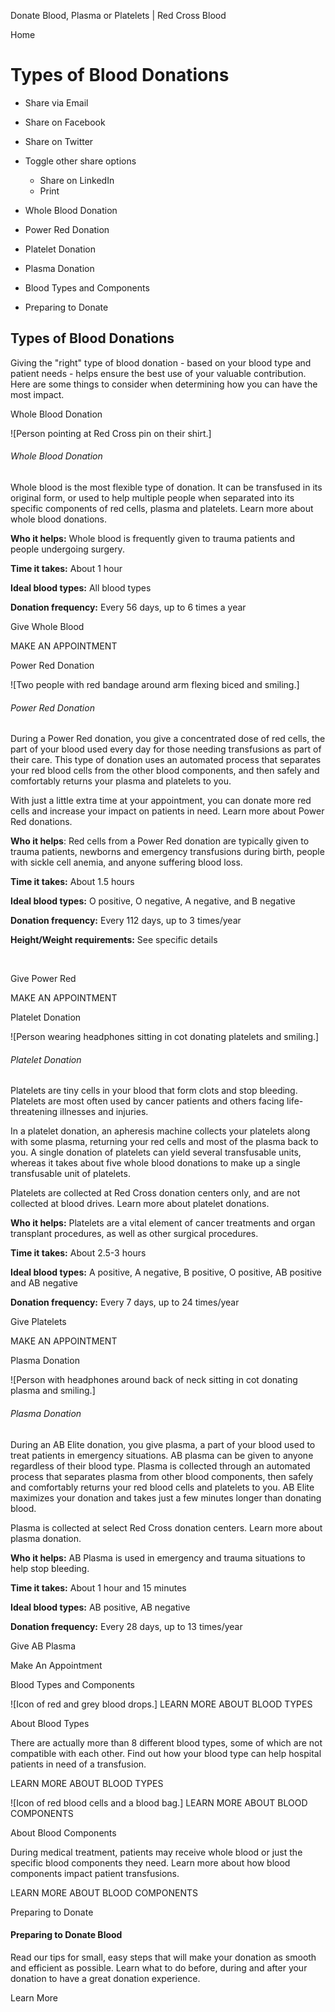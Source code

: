 Donate Blood, Plasma or Platelets | Red Cross Blood

Home

# Types of Blood Donations

*   Share via Email
    
*   Share on Facebook
    
*   Share on Twitter
    
*   Toggle other share options
    
    *   Share on LinkedIn
    *   Print
    
    
    

 

*   Whole Blood Donation
*   Power Red Donation
*   Platelet Donation
*   Plasma Donation
*   Blood Types and Components
*   Preparing to Donate

## Types of Blood Donations

Giving the "right" type of blood donation - based on your blood type and patient needs - helps ensure the best use of your valuable contribution. Here are some things to consider when determining how you can have the most impact.  
  

Whole Blood Donation

![Person pointing at Red Cross pin on their shirt.]

###### Whole Blood Donation

Whole blood is the most flexible type of donation. It can be transfused in its original form, or used to help multiple people when separated into its specific components of red cells, plasma and platelets. Learn more about whole blood donations.

**Who it helps:** Whole blood is frequently given to trauma patients and people undergoing surgery.

**Time it takes:** About 1 hour

**Ideal blood types:** All blood types

**Donation frequency:** Every 56 days, up to 6 times a year

 Give Whole Blood

 MAKE AN APPOINTMENT 

Power Red Donation

![Two people with red bandage around arm flexing biced and smiling.]

###### Power Red Donation

During a Power Red donation, you give a concentrated dose of red cells, the part of your blood used every day for those needing transfusions as part of their care. This type of donation uses an automated process that separates your red blood cells from the other blood components, and then safely and comfortably returns your plasma and platelets to you.

With just a little extra time at your appointment, you can donate more red cells and increase your impact on patients in need. Learn more about Power Red donations.  

**Who it helps**: Red cells from a Power Red donation are typically given to trauma patients, newborns and emergency transfusions during birth, people with sickle cell anemia, and anyone suffering blood loss.

**Time it takes:** About 1.5 hours

**Ideal blood types:** O positive, O negative, A negative, and B negative

**Donation frequency:** Every 112 days, up to 3 times/year

**Height/Weight requirements:** See specific details

 

 Give Power Red

 MAKE AN APPOINTMENT 

Platelet Donation

![Person wearing headphones sitting in cot donating platelets and smiling.]

###### Platelet Donation

Platelets are tiny cells in your blood that form clots and stop bleeding. Platelets are most often used by cancer patients and others facing life-threatening illnesses and injuries.

In a platelet donation, an apheresis machine collects your platelets along with some plasma, returning your red cells and most of the plasma back to you. A single donation of platelets can yield several transfusable units, whereas it takes about five whole blood donations to make up a single transfusable unit of platelets.

Platelets are collected at Red Cross donation centers only, and are not collected at blood drives. Learn more about platelet donations.  

**Who it helps:** Platelets are a vital element of cancer treatments and organ transplant procedures, as well as other surgical procedures.  

**Time it takes:** About 2.5-3 hours

**Ideal blood types:** A positive, A negative, B positive, O positive, AB positive and AB negative

**Donation frequency:** Every 7 days, up to 24 times/year

 Give Platelets

 MAKE AN APPOINTMENT 

Plasma Donation

![Person with headphones around back of neck sitting in cot donating plasma and smiling.]

###### Plasma Donation

During an AB Elite donation, you give plasma, a part of your blood used to treat patients in emergency situations. AB plasma can be given to anyone regardless of their blood type. Plasma is collected through an automated process that separates plasma from other blood components, then safely and comfortably returns your red blood cells and platelets to you. AB Elite maximizes your donation and takes just a few minutes longer than donating blood.

Plasma is collected at select Red Cross donation centers. Learn more about plasma donation.  

**Who it helps:** AB Plasma is used in emergency and trauma situations to help stop bleeding. 

**Time it takes:** About 1 hour and 15 minutes

**Ideal blood types:** AB positive, AB negative

**Donation frequency:** Every 28 days, up to 13 times/year

 Give AB Plasma

 Make An Appointment 

Blood Types and Components

 ![Icon of red and grey blood drops.] LEARN MORE ABOUT BLOOD TYPES 

About Blood Types

There are actually more than 8 different blood types, some of which are not compatible with each other. Find out how your blood type can help hospital patients in need of a transfusion.  

 LEARN MORE ABOUT BLOOD TYPES 

 ![Icon of red blood cells and a blood bag.] LEARN MORE ABOUT BLOOD COMPONENTS 

About Blood Components

During medical treatment, patients may receive whole blood or just the specific blood components they need. Learn more about how blood components impact patient transfusions.  

 LEARN MORE ABOUT BLOOD COMPONENTS 

Preparing to Donate

#### Preparing to Donate Blood

Read our tips for small, easy steps that will make your donation as smooth and efficient as possible. Learn what to do before, during and after your donation to have a great donation experience.

 Learn More
